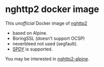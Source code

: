 nghttp2 docker image
====================

This *unofficial* Docker image of [nghttp2](https://github.com/nghttp2/nghttp2) 

* based on Alpine.
* BoringSSL (doesn't support OCSP)
* neverbleed not used (segfault).
* [SPDY](https://github.com/tatsuhiro-t/spdylay/) is supported.

You may be interested in [nghttp2-alpine](https://github.com/rlei/nghttp2-alpine).
